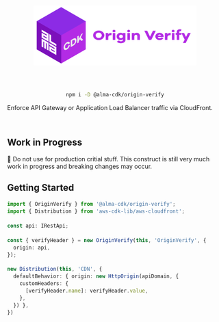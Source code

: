 <div align="center">
	<br/>
	<br/>
  <h1>
	<img height="140" src="assets/alma-cdk-origin-verify.svg" alt="Alma CDK Origin Verify" />
  <br/>
  <br/>
  </h1>

  ```sh
  npm i -D @alma-cdk/origin-verify
  ```

  <div align="left">


  Enforce API Gateway or Application Load Balancer traffic via CloudFront.


  </div>
  <br/>
</div>

## Work in Progress

🚧 Do not use for production critial stuff. This construct is still very much work in progress and breaking changes may occur.


## Getting Started



```ts
import { OriginVerify } from '@alma-cdk/origin-verify';
import { Distribution } from 'aws-cdk-lib/aws-cloudfront';

const api: IRestApi;

const { verifyHeader } = new OriginVerify(this, 'OriginVerify', {
  origin: api,
});

new Distribution(this, 'CDN', {
  defaultBehavior: { origin: new HttpOrigin(apiDomain, {
    customHeaders: {
      [verifyHeader.name]: verifyHeader.value,
    },
  }) },
})
```
